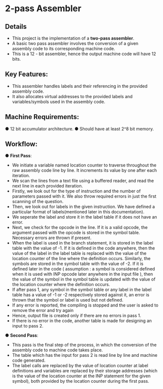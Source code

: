 # 2-pass Assembler

## Details

- This project is the implementation of a **two-pass assembler**. 
- A basic two pass assembler involves the conversion of a given assembly code to its corresponding machine code. 
- This is a 12 - bit assembler, hence the output machine code will have 12 bits.

## Key Features:

- This assembler handles labels and their referencing in the provided assembly code.
- It also allocates virtual addresses to the provided labels and variables/symbols used in the assembly code.

## Machine Requirements:
● 12 bit accumulator architecture.
● Should have at least 2^8 bit memory.

## Workflow:

● **First Pass**:

- We initiate a variable named location counter to traverse throughout the
raw assembly code line by line. It increments its value by one after each
iteration.
- We scan the lines from a text file using a buffered reader, and read the
next line in each provided iteration.
- Firstly, we look out for the type of instruction and the number of
parameters passed with it. We also throw required errors in just the first
scanning of the question.
- Then, we look out for labels in the given instruction. We have defined a
particular format of labels(mentioned later in this documentation).
- We seperate the label and store it in the label table if it does not have an
error.
- Next, we check for the opcode in the line. If it is a valid opcode, the
argument passed with the opcode is stored in the symbol table.
Necessary errors are thrown if present.
- When the label is used in the branch statement, it is stored in the label
table with the value of -1. If it is defined in the code anywhere, then the
value of the label in the label table is replaced with the value of the
location counter of the line where the definition occurs.
Similarly, the symbols are stored in the symbol table with the value of -2. If
it is defined later in the code ( assumption : a symbol is considered defined
when it is used with INP opcode later anywhere in the input file ), then the
value of the symbol in the symbol table is updated with the value of the
location counter where the definition occurs.
- If after pass 1, any symbol in the symbol table or any label in the label
table has a value of -1 or -2 respectively stored against it, an error is
thrown that the symbol or label is used but not defined.
- If any error is reported, the compiling is stopped and the user is asked to
remove the error and try again
- Hence, output file is created only if there are no errors in pass 1.
- If there is no error in the code, another table is made for designing an input
to pass 2.

● **Second Pass**:
- This pass is the final step of the process, in which the conversion of the
assembly code to machine code takes place.
- The table which has the input for pass 2 is read line by line and machine
code generated.
- The label calls are replaced by the value of location counter at label
definitions and variables are replaced by their storage addresses (which is
the value of the location counter at the INP statement for the given
symbol), both provided by the location counter during the first pass.
